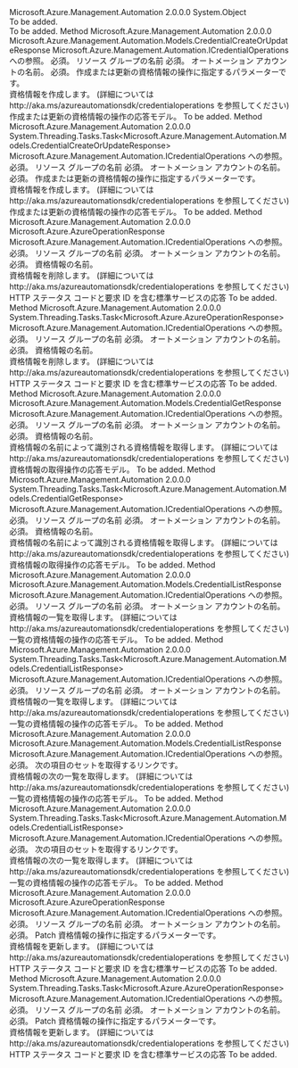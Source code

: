 <Type Name="CredentialOperationsExtensions" FullName="Microsoft.Azure.Management.Automation.CredentialOperationsExtensions">
  <TypeSignature Language="C#" Value="public static class CredentialOperationsExtensions" />
  <TypeSignature Language="ILAsm" Value=".class public auto ansi abstract sealed beforefieldinit CredentialOperationsExtensions extends System.Object" />
  <TypeSignature Language="DocId" Value="T:Microsoft.Azure.Management.Automation.CredentialOperationsExtensions" />
  <TypeSignature Language="VB.NET" Value="Public Module CredentialOperationsExtensions" />
  <TypeSignature Language="F#" Value="type CredentialOperationsExtensions = class" />
  <AssemblyInfo>
    <AssemblyName>Microsoft.Azure.Management.Automation</AssemblyName>
    <AssemblyVersion>2.0.0.0</AssemblyVersion>
  </AssemblyInfo>
  <Base>
    <BaseTypeName>System.Object</BaseTypeName>
  </Base>
  <Interfaces />
  <Docs>
    <summary>To be added.</summary>
    <remarks>To be added.</remarks>
  </Docs>
  <Members>
    <Member MemberName="CreateOrUpdate">
      <MemberSignature Language="C#" Value="public static Microsoft.Azure.Management.Automation.Models.CredentialCreateOrUpdateResponse CreateOrUpdate (this Microsoft.Azure.Management.Automation.ICredentialOperations operations, string resourceGroupName, string automationAccount, Microsoft.Azure.Management.Automation.Models.CredentialCreateOrUpdateParameters parameters);" />
      <MemberSignature Language="ILAsm" Value=".method public static hidebysig class Microsoft.Azure.Management.Automation.Models.CredentialCreateOrUpdateResponse CreateOrUpdate(class Microsoft.Azure.Management.Automation.ICredentialOperations operations, string resourceGroupName, string automationAccount, class Microsoft.Azure.Management.Automation.Models.CredentialCreateOrUpdateParameters parameters) cil managed" />
      <MemberSignature Language="DocId" Value="M:Microsoft.Azure.Management.Automation.CredentialOperationsExtensions.CreateOrUpdate(Microsoft.Azure.Management.Automation.ICredentialOperations,System.String,System.String,Microsoft.Azure.Management.Automation.Models.CredentialCreateOrUpdateParameters)" />
      <MemberSignature Language="VB.NET" Value="&lt;Extension()&gt;&#xA;Public Function CreateOrUpdate (operations As ICredentialOperations, resourceGroupName As String, automationAccount As String, parameters As CredentialCreateOrUpdateParameters) As CredentialCreateOrUpdateResponse" />
      <MemberSignature Language="F#" Value="static member CreateOrUpdate : Microsoft.Azure.Management.Automation.ICredentialOperations * string * string * Microsoft.Azure.Management.Automation.Models.CredentialCreateOrUpdateParameters -&gt; Microsoft.Azure.Management.Automation.Models.CredentialCreateOrUpdateResponse" Usage="Microsoft.Azure.Management.Automation.CredentialOperationsExtensions.CreateOrUpdate (operations, resourceGroupName, automationAccount, parameters)" />
      <MemberType>Method</MemberType>
      <AssemblyInfo>
        <AssemblyName>Microsoft.Azure.Management.Automation</AssemblyName>
        <AssemblyVersion>2.0.0.0</AssemblyVersion>
      </AssemblyInfo>
      <ReturnValue>
        <ReturnType>Microsoft.Azure.Management.Automation.Models.CredentialCreateOrUpdateResponse</ReturnType>
      </ReturnValue>
      <Parameters>
        <Parameter Name="operations" Type="Microsoft.Azure.Management.Automation.ICredentialOperations" RefType="this" />
        <Parameter Name="resourceGroupName" Type="System.String" />
        <Parameter Name="automationAccount" Type="System.String" />
        <Parameter Name="parameters" Type="Microsoft.Azure.Management.Automation.Models.CredentialCreateOrUpdateParameters" />
      </Parameters>
      <Docs>
        <param name="operations">
            Microsoft.Azure.Management.Automation.ICredentialOperations への参照。
            </param>
        <param name="resourceGroupName">
            必須。 リソース グループの名前
            </param>
        <param name="automationAccount">
            必須。 オートメーション アカウントの名前。
            </param>
        <param name="parameters">
            必須。 作成または更新の資格情報の操作に指定するパラメーターです。
            </param>
        <summary>
            資格情報を作成します。  (詳細については http://aka.ms/azureautomationsdk/credentialoperations を参照してください)
            </summary>
        <returns>
            作成または更新の資格情報の操作の応答モデル。
            </returns>
        <remarks>To be added.</remarks>
      </Docs>
    </Member>
    <Member MemberName="CreateOrUpdateAsync">
      <MemberSignature Language="C#" Value="public static System.Threading.Tasks.Task&lt;Microsoft.Azure.Management.Automation.Models.CredentialCreateOrUpdateResponse&gt; CreateOrUpdateAsync (this Microsoft.Azure.Management.Automation.ICredentialOperations operations, string resourceGroupName, string automationAccount, Microsoft.Azure.Management.Automation.Models.CredentialCreateOrUpdateParameters parameters);" />
      <MemberSignature Language="ILAsm" Value=".method public static hidebysig class System.Threading.Tasks.Task`1&lt;class Microsoft.Azure.Management.Automation.Models.CredentialCreateOrUpdateResponse&gt; CreateOrUpdateAsync(class Microsoft.Azure.Management.Automation.ICredentialOperations operations, string resourceGroupName, string automationAccount, class Microsoft.Azure.Management.Automation.Models.CredentialCreateOrUpdateParameters parameters) cil managed" />
      <MemberSignature Language="DocId" Value="M:Microsoft.Azure.Management.Automation.CredentialOperationsExtensions.CreateOrUpdateAsync(Microsoft.Azure.Management.Automation.ICredentialOperations,System.String,System.String,Microsoft.Azure.Management.Automation.Models.CredentialCreateOrUpdateParameters)" />
      <MemberSignature Language="VB.NET" Value="&lt;Extension()&gt;&#xA;Public Function CreateOrUpdateAsync (operations As ICredentialOperations, resourceGroupName As String, automationAccount As String, parameters As CredentialCreateOrUpdateParameters) As Task(Of CredentialCreateOrUpdateResponse)" />
      <MemberSignature Language="F#" Value="static member CreateOrUpdateAsync : Microsoft.Azure.Management.Automation.ICredentialOperations * string * string * Microsoft.Azure.Management.Automation.Models.CredentialCreateOrUpdateParameters -&gt; System.Threading.Tasks.Task&lt;Microsoft.Azure.Management.Automation.Models.CredentialCreateOrUpdateResponse&gt;" Usage="Microsoft.Azure.Management.Automation.CredentialOperationsExtensions.CreateOrUpdateAsync (operations, resourceGroupName, automationAccount, parameters)" />
      <MemberType>Method</MemberType>
      <AssemblyInfo>
        <AssemblyName>Microsoft.Azure.Management.Automation</AssemblyName>
        <AssemblyVersion>2.0.0.0</AssemblyVersion>
      </AssemblyInfo>
      <ReturnValue>
        <ReturnType>System.Threading.Tasks.Task&lt;Microsoft.Azure.Management.Automation.Models.CredentialCreateOrUpdateResponse&gt;</ReturnType>
      </ReturnValue>
      <Parameters>
        <Parameter Name="operations" Type="Microsoft.Azure.Management.Automation.ICredentialOperations" RefType="this" />
        <Parameter Name="resourceGroupName" Type="System.String" />
        <Parameter Name="automationAccount" Type="System.String" />
        <Parameter Name="parameters" Type="Microsoft.Azure.Management.Automation.Models.CredentialCreateOrUpdateParameters" />
      </Parameters>
      <Docs>
        <param name="operations">
            Microsoft.Azure.Management.Automation.ICredentialOperations への参照。
            </param>
        <param name="resourceGroupName">
            必須。 リソース グループの名前
            </param>
        <param name="automationAccount">
            必須。 オートメーション アカウントの名前。
            </param>
        <param name="parameters">
            必須。 作成または更新の資格情報の操作に指定するパラメーターです。
            </param>
        <summary>
            資格情報を作成します。  (詳細については http://aka.ms/azureautomationsdk/credentialoperations を参照してください)
            </summary>
        <returns>
            作成または更新の資格情報の操作の応答モデル。
            </returns>
        <remarks>To be added.</remarks>
      </Docs>
    </Member>
    <Member MemberName="Delete">
      <MemberSignature Language="C#" Value="public static Microsoft.Azure.AzureOperationResponse Delete (this Microsoft.Azure.Management.Automation.ICredentialOperations operations, string resourceGroupName, string automationAccount, string credentialName);" />
      <MemberSignature Language="ILAsm" Value=".method public static hidebysig class Microsoft.Azure.AzureOperationResponse Delete(class Microsoft.Azure.Management.Automation.ICredentialOperations operations, string resourceGroupName, string automationAccount, string credentialName) cil managed" />
      <MemberSignature Language="DocId" Value="M:Microsoft.Azure.Management.Automation.CredentialOperationsExtensions.Delete(Microsoft.Azure.Management.Automation.ICredentialOperations,System.String,System.String,System.String)" />
      <MemberSignature Language="VB.NET" Value="&lt;Extension()&gt;&#xA;Public Function Delete (operations As ICredentialOperations, resourceGroupName As String, automationAccount As String, credentialName As String) As AzureOperationResponse" />
      <MemberSignature Language="F#" Value="static member Delete : Microsoft.Azure.Management.Automation.ICredentialOperations * string * string * string -&gt; Microsoft.Azure.AzureOperationResponse" Usage="Microsoft.Azure.Management.Automation.CredentialOperationsExtensions.Delete (operations, resourceGroupName, automationAccount, credentialName)" />
      <MemberType>Method</MemberType>
      <AssemblyInfo>
        <AssemblyName>Microsoft.Azure.Management.Automation</AssemblyName>
        <AssemblyVersion>2.0.0.0</AssemblyVersion>
      </AssemblyInfo>
      <ReturnValue>
        <ReturnType>Microsoft.Azure.AzureOperationResponse</ReturnType>
      </ReturnValue>
      <Parameters>
        <Parameter Name="operations" Type="Microsoft.Azure.Management.Automation.ICredentialOperations" RefType="this" />
        <Parameter Name="resourceGroupName" Type="System.String" />
        <Parameter Name="automationAccount" Type="System.String" />
        <Parameter Name="credentialName" Type="System.String" />
      </Parameters>
      <Docs>
        <param name="operations">
            Microsoft.Azure.Management.Automation.ICredentialOperations への参照。
            </param>
        <param name="resourceGroupName">
            必須。 リソース グループの名前
            </param>
        <param name="automationAccount">
            必須。 オートメーション アカウントの名前。
            </param>
        <param name="credentialName">
            必須。 資格情報の名前。
            </param>
        <summary>
            資格情報を削除します。  (詳細については http://aka.ms/azureautomationsdk/credentialoperations を参照してください)
            </summary>
        <returns>
            HTTP ステータス コードと要求 ID を含む標準サービスの応答
            </returns>
        <remarks>To be added.</remarks>
      </Docs>
    </Member>
    <Member MemberName="DeleteAsync">
      <MemberSignature Language="C#" Value="public static System.Threading.Tasks.Task&lt;Microsoft.Azure.AzureOperationResponse&gt; DeleteAsync (this Microsoft.Azure.Management.Automation.ICredentialOperations operations, string resourceGroupName, string automationAccount, string credentialName);" />
      <MemberSignature Language="ILAsm" Value=".method public static hidebysig class System.Threading.Tasks.Task`1&lt;class Microsoft.Azure.AzureOperationResponse&gt; DeleteAsync(class Microsoft.Azure.Management.Automation.ICredentialOperations operations, string resourceGroupName, string automationAccount, string credentialName) cil managed" />
      <MemberSignature Language="DocId" Value="M:Microsoft.Azure.Management.Automation.CredentialOperationsExtensions.DeleteAsync(Microsoft.Azure.Management.Automation.ICredentialOperations,System.String,System.String,System.String)" />
      <MemberSignature Language="VB.NET" Value="&lt;Extension()&gt;&#xA;Public Function DeleteAsync (operations As ICredentialOperations, resourceGroupName As String, automationAccount As String, credentialName As String) As Task(Of AzureOperationResponse)" />
      <MemberSignature Language="F#" Value="static member DeleteAsync : Microsoft.Azure.Management.Automation.ICredentialOperations * string * string * string -&gt; System.Threading.Tasks.Task&lt;Microsoft.Azure.AzureOperationResponse&gt;" Usage="Microsoft.Azure.Management.Automation.CredentialOperationsExtensions.DeleteAsync (operations, resourceGroupName, automationAccount, credentialName)" />
      <MemberType>Method</MemberType>
      <AssemblyInfo>
        <AssemblyName>Microsoft.Azure.Management.Automation</AssemblyName>
        <AssemblyVersion>2.0.0.0</AssemblyVersion>
      </AssemblyInfo>
      <ReturnValue>
        <ReturnType>System.Threading.Tasks.Task&lt;Microsoft.Azure.AzureOperationResponse&gt;</ReturnType>
      </ReturnValue>
      <Parameters>
        <Parameter Name="operations" Type="Microsoft.Azure.Management.Automation.ICredentialOperations" RefType="this" />
        <Parameter Name="resourceGroupName" Type="System.String" />
        <Parameter Name="automationAccount" Type="System.String" />
        <Parameter Name="credentialName" Type="System.String" />
      </Parameters>
      <Docs>
        <param name="operations">
            Microsoft.Azure.Management.Automation.ICredentialOperations への参照。
            </param>
        <param name="resourceGroupName">
            必須。 リソース グループの名前
            </param>
        <param name="automationAccount">
            必須。 オートメーション アカウントの名前。
            </param>
        <param name="credentialName">
            必須。 資格情報の名前。
            </param>
        <summary>
            資格情報を削除します。  (詳細については http://aka.ms/azureautomationsdk/credentialoperations を参照してください)
            </summary>
        <returns>
            HTTP ステータス コードと要求 ID を含む標準サービスの応答
            </returns>
        <remarks>To be added.</remarks>
      </Docs>
    </Member>
    <Member MemberName="Get">
      <MemberSignature Language="C#" Value="public static Microsoft.Azure.Management.Automation.Models.CredentialGetResponse Get (this Microsoft.Azure.Management.Automation.ICredentialOperations operations, string resourceGroupName, string automationAccount, string credentialName);" />
      <MemberSignature Language="ILAsm" Value=".method public static hidebysig class Microsoft.Azure.Management.Automation.Models.CredentialGetResponse Get(class Microsoft.Azure.Management.Automation.ICredentialOperations operations, string resourceGroupName, string automationAccount, string credentialName) cil managed" />
      <MemberSignature Language="DocId" Value="M:Microsoft.Azure.Management.Automation.CredentialOperationsExtensions.Get(Microsoft.Azure.Management.Automation.ICredentialOperations,System.String,System.String,System.String)" />
      <MemberSignature Language="VB.NET" Value="&lt;Extension()&gt;&#xA;Public Function Get (operations As ICredentialOperations, resourceGroupName As String, automationAccount As String, credentialName As String) As CredentialGetResponse" />
      <MemberSignature Language="F#" Value="static member Get : Microsoft.Azure.Management.Automation.ICredentialOperations * string * string * string -&gt; Microsoft.Azure.Management.Automation.Models.CredentialGetResponse" Usage="Microsoft.Azure.Management.Automation.CredentialOperationsExtensions.Get (operations, resourceGroupName, automationAccount, credentialName)" />
      <MemberType>Method</MemberType>
      <AssemblyInfo>
        <AssemblyName>Microsoft.Azure.Management.Automation</AssemblyName>
        <AssemblyVersion>2.0.0.0</AssemblyVersion>
      </AssemblyInfo>
      <ReturnValue>
        <ReturnType>Microsoft.Azure.Management.Automation.Models.CredentialGetResponse</ReturnType>
      </ReturnValue>
      <Parameters>
        <Parameter Name="operations" Type="Microsoft.Azure.Management.Automation.ICredentialOperations" RefType="this" />
        <Parameter Name="resourceGroupName" Type="System.String" />
        <Parameter Name="automationAccount" Type="System.String" />
        <Parameter Name="credentialName" Type="System.String" />
      </Parameters>
      <Docs>
        <param name="operations">
            Microsoft.Azure.Management.Automation.ICredentialOperations への参照。
            </param>
        <param name="resourceGroupName">
            必須。 リソース グループの名前
            </param>
        <param name="automationAccount">
            必須。 オートメーション アカウントの名前。
            </param>
        <param name="credentialName">
            必須。 資格情報の名前。
            </param>
        <summary>
            資格情報の名前によって識別される資格情報を取得します。  (詳細については http://aka.ms/azureautomationsdk/credentialoperations を参照してください)
            </summary>
        <returns>
            資格情報の取得操作の応答モデル。
            </returns>
        <remarks>To be added.</remarks>
      </Docs>
    </Member>
    <Member MemberName="GetAsync">
      <MemberSignature Language="C#" Value="public static System.Threading.Tasks.Task&lt;Microsoft.Azure.Management.Automation.Models.CredentialGetResponse&gt; GetAsync (this Microsoft.Azure.Management.Automation.ICredentialOperations operations, string resourceGroupName, string automationAccount, string credentialName);" />
      <MemberSignature Language="ILAsm" Value=".method public static hidebysig class System.Threading.Tasks.Task`1&lt;class Microsoft.Azure.Management.Automation.Models.CredentialGetResponse&gt; GetAsync(class Microsoft.Azure.Management.Automation.ICredentialOperations operations, string resourceGroupName, string automationAccount, string credentialName) cil managed" />
      <MemberSignature Language="DocId" Value="M:Microsoft.Azure.Management.Automation.CredentialOperationsExtensions.GetAsync(Microsoft.Azure.Management.Automation.ICredentialOperations,System.String,System.String,System.String)" />
      <MemberSignature Language="VB.NET" Value="&lt;Extension()&gt;&#xA;Public Function GetAsync (operations As ICredentialOperations, resourceGroupName As String, automationAccount As String, credentialName As String) As Task(Of CredentialGetResponse)" />
      <MemberSignature Language="F#" Value="static member GetAsync : Microsoft.Azure.Management.Automation.ICredentialOperations * string * string * string -&gt; System.Threading.Tasks.Task&lt;Microsoft.Azure.Management.Automation.Models.CredentialGetResponse&gt;" Usage="Microsoft.Azure.Management.Automation.CredentialOperationsExtensions.GetAsync (operations, resourceGroupName, automationAccount, credentialName)" />
      <MemberType>Method</MemberType>
      <AssemblyInfo>
        <AssemblyName>Microsoft.Azure.Management.Automation</AssemblyName>
        <AssemblyVersion>2.0.0.0</AssemblyVersion>
      </AssemblyInfo>
      <ReturnValue>
        <ReturnType>System.Threading.Tasks.Task&lt;Microsoft.Azure.Management.Automation.Models.CredentialGetResponse&gt;</ReturnType>
      </ReturnValue>
      <Parameters>
        <Parameter Name="operations" Type="Microsoft.Azure.Management.Automation.ICredentialOperations" RefType="this" />
        <Parameter Name="resourceGroupName" Type="System.String" />
        <Parameter Name="automationAccount" Type="System.String" />
        <Parameter Name="credentialName" Type="System.String" />
      </Parameters>
      <Docs>
        <param name="operations">
            Microsoft.Azure.Management.Automation.ICredentialOperations への参照。
            </param>
        <param name="resourceGroupName">
            必須。 リソース グループの名前
            </param>
        <param name="automationAccount">
            必須。 オートメーション アカウントの名前。
            </param>
        <param name="credentialName">
            必須。 資格情報の名前。
            </param>
        <summary>
            資格情報の名前によって識別される資格情報を取得します。  (詳細については http://aka.ms/azureautomationsdk/credentialoperations を参照してください)
            </summary>
        <returns>
            資格情報の取得操作の応答モデル。
            </returns>
        <remarks>To be added.</remarks>
      </Docs>
    </Member>
    <Member MemberName="List">
      <MemberSignature Language="C#" Value="public static Microsoft.Azure.Management.Automation.Models.CredentialListResponse List (this Microsoft.Azure.Management.Automation.ICredentialOperations operations, string resourceGroupName, string automationAccount);" />
      <MemberSignature Language="ILAsm" Value=".method public static hidebysig class Microsoft.Azure.Management.Automation.Models.CredentialListResponse List(class Microsoft.Azure.Management.Automation.ICredentialOperations operations, string resourceGroupName, string automationAccount) cil managed" />
      <MemberSignature Language="DocId" Value="M:Microsoft.Azure.Management.Automation.CredentialOperationsExtensions.List(Microsoft.Azure.Management.Automation.ICredentialOperations,System.String,System.String)" />
      <MemberSignature Language="VB.NET" Value="&lt;Extension()&gt;&#xA;Public Function List (operations As ICredentialOperations, resourceGroupName As String, automationAccount As String) As CredentialListResponse" />
      <MemberSignature Language="F#" Value="static member List : Microsoft.Azure.Management.Automation.ICredentialOperations * string * string -&gt; Microsoft.Azure.Management.Automation.Models.CredentialListResponse" Usage="Microsoft.Azure.Management.Automation.CredentialOperationsExtensions.List (operations, resourceGroupName, automationAccount)" />
      <MemberType>Method</MemberType>
      <AssemblyInfo>
        <AssemblyName>Microsoft.Azure.Management.Automation</AssemblyName>
        <AssemblyVersion>2.0.0.0</AssemblyVersion>
      </AssemblyInfo>
      <ReturnValue>
        <ReturnType>Microsoft.Azure.Management.Automation.Models.CredentialListResponse</ReturnType>
      </ReturnValue>
      <Parameters>
        <Parameter Name="operations" Type="Microsoft.Azure.Management.Automation.ICredentialOperations" RefType="this" />
        <Parameter Name="resourceGroupName" Type="System.String" />
        <Parameter Name="automationAccount" Type="System.String" />
      </Parameters>
      <Docs>
        <param name="operations">
            Microsoft.Azure.Management.Automation.ICredentialOperations への参照。
            </param>
        <param name="resourceGroupName">
            必須。 リソース グループの名前
            </param>
        <param name="automationAccount">
            必須。 オートメーション アカウントの名前。
            </param>
        <summary>
            資格情報の一覧を取得します。  (詳細については http://aka.ms/azureautomationsdk/credentialoperations を参照してください)
            </summary>
        <returns>
            一覧の資格情報の操作の応答モデル。
            </returns>
        <remarks>To be added.</remarks>
      </Docs>
    </Member>
    <Member MemberName="ListAsync">
      <MemberSignature Language="C#" Value="public static System.Threading.Tasks.Task&lt;Microsoft.Azure.Management.Automation.Models.CredentialListResponse&gt; ListAsync (this Microsoft.Azure.Management.Automation.ICredentialOperations operations, string resourceGroupName, string automationAccount);" />
      <MemberSignature Language="ILAsm" Value=".method public static hidebysig class System.Threading.Tasks.Task`1&lt;class Microsoft.Azure.Management.Automation.Models.CredentialListResponse&gt; ListAsync(class Microsoft.Azure.Management.Automation.ICredentialOperations operations, string resourceGroupName, string automationAccount) cil managed" />
      <MemberSignature Language="DocId" Value="M:Microsoft.Azure.Management.Automation.CredentialOperationsExtensions.ListAsync(Microsoft.Azure.Management.Automation.ICredentialOperations,System.String,System.String)" />
      <MemberSignature Language="VB.NET" Value="&lt;Extension()&gt;&#xA;Public Function ListAsync (operations As ICredentialOperations, resourceGroupName As String, automationAccount As String) As Task(Of CredentialListResponse)" />
      <MemberSignature Language="F#" Value="static member ListAsync : Microsoft.Azure.Management.Automation.ICredentialOperations * string * string -&gt; System.Threading.Tasks.Task&lt;Microsoft.Azure.Management.Automation.Models.CredentialListResponse&gt;" Usage="Microsoft.Azure.Management.Automation.CredentialOperationsExtensions.ListAsync (operations, resourceGroupName, automationAccount)" />
      <MemberType>Method</MemberType>
      <AssemblyInfo>
        <AssemblyName>Microsoft.Azure.Management.Automation</AssemblyName>
        <AssemblyVersion>2.0.0.0</AssemblyVersion>
      </AssemblyInfo>
      <ReturnValue>
        <ReturnType>System.Threading.Tasks.Task&lt;Microsoft.Azure.Management.Automation.Models.CredentialListResponse&gt;</ReturnType>
      </ReturnValue>
      <Parameters>
        <Parameter Name="operations" Type="Microsoft.Azure.Management.Automation.ICredentialOperations" RefType="this" />
        <Parameter Name="resourceGroupName" Type="System.String" />
        <Parameter Name="automationAccount" Type="System.String" />
      </Parameters>
      <Docs>
        <param name="operations">
            Microsoft.Azure.Management.Automation.ICredentialOperations への参照。
            </param>
        <param name="resourceGroupName">
            必須。 リソース グループの名前
            </param>
        <param name="automationAccount">
            必須。 オートメーション アカウントの名前。
            </param>
        <summary>
            資格情報の一覧を取得します。  (詳細については http://aka.ms/azureautomationsdk/credentialoperations を参照してください)
            </summary>
        <returns>
            一覧の資格情報の操作の応答モデル。
            </returns>
        <remarks>To be added.</remarks>
      </Docs>
    </Member>
    <Member MemberName="ListNext">
      <MemberSignature Language="C#" Value="public static Microsoft.Azure.Management.Automation.Models.CredentialListResponse ListNext (this Microsoft.Azure.Management.Automation.ICredentialOperations operations, string nextLink);" />
      <MemberSignature Language="ILAsm" Value=".method public static hidebysig class Microsoft.Azure.Management.Automation.Models.CredentialListResponse ListNext(class Microsoft.Azure.Management.Automation.ICredentialOperations operations, string nextLink) cil managed" />
      <MemberSignature Language="DocId" Value="M:Microsoft.Azure.Management.Automation.CredentialOperationsExtensions.ListNext(Microsoft.Azure.Management.Automation.ICredentialOperations,System.String)" />
      <MemberSignature Language="VB.NET" Value="&lt;Extension()&gt;&#xA;Public Function ListNext (operations As ICredentialOperations, nextLink As String) As CredentialListResponse" />
      <MemberSignature Language="F#" Value="static member ListNext : Microsoft.Azure.Management.Automation.ICredentialOperations * string -&gt; Microsoft.Azure.Management.Automation.Models.CredentialListResponse" Usage="Microsoft.Azure.Management.Automation.CredentialOperationsExtensions.ListNext (operations, nextLink)" />
      <MemberType>Method</MemberType>
      <AssemblyInfo>
        <AssemblyName>Microsoft.Azure.Management.Automation</AssemblyName>
        <AssemblyVersion>2.0.0.0</AssemblyVersion>
      </AssemblyInfo>
      <ReturnValue>
        <ReturnType>Microsoft.Azure.Management.Automation.Models.CredentialListResponse</ReturnType>
      </ReturnValue>
      <Parameters>
        <Parameter Name="operations" Type="Microsoft.Azure.Management.Automation.ICredentialOperations" RefType="this" />
        <Parameter Name="nextLink" Type="System.String" />
      </Parameters>
      <Docs>
        <param name="operations">
            Microsoft.Azure.Management.Automation.ICredentialOperations への参照。
            </param>
        <param name="nextLink">
            必須。 次の項目のセットを取得するリンクです。
            </param>
        <summary>
            資格情報の次の一覧を取得します。  (詳細については http://aka.ms/azureautomationsdk/credentialoperations を参照してください)
            </summary>
        <returns>
            一覧の資格情報の操作の応答モデル。
            </returns>
        <remarks>To be added.</remarks>
      </Docs>
    </Member>
    <Member MemberName="ListNextAsync">
      <MemberSignature Language="C#" Value="public static System.Threading.Tasks.Task&lt;Microsoft.Azure.Management.Automation.Models.CredentialListResponse&gt; ListNextAsync (this Microsoft.Azure.Management.Automation.ICredentialOperations operations, string nextLink);" />
      <MemberSignature Language="ILAsm" Value=".method public static hidebysig class System.Threading.Tasks.Task`1&lt;class Microsoft.Azure.Management.Automation.Models.CredentialListResponse&gt; ListNextAsync(class Microsoft.Azure.Management.Automation.ICredentialOperations operations, string nextLink) cil managed" />
      <MemberSignature Language="DocId" Value="M:Microsoft.Azure.Management.Automation.CredentialOperationsExtensions.ListNextAsync(Microsoft.Azure.Management.Automation.ICredentialOperations,System.String)" />
      <MemberSignature Language="VB.NET" Value="&lt;Extension()&gt;&#xA;Public Function ListNextAsync (operations As ICredentialOperations, nextLink As String) As Task(Of CredentialListResponse)" />
      <MemberSignature Language="F#" Value="static member ListNextAsync : Microsoft.Azure.Management.Automation.ICredentialOperations * string -&gt; System.Threading.Tasks.Task&lt;Microsoft.Azure.Management.Automation.Models.CredentialListResponse&gt;" Usage="Microsoft.Azure.Management.Automation.CredentialOperationsExtensions.ListNextAsync (operations, nextLink)" />
      <MemberType>Method</MemberType>
      <AssemblyInfo>
        <AssemblyName>Microsoft.Azure.Management.Automation</AssemblyName>
        <AssemblyVersion>2.0.0.0</AssemblyVersion>
      </AssemblyInfo>
      <ReturnValue>
        <ReturnType>System.Threading.Tasks.Task&lt;Microsoft.Azure.Management.Automation.Models.CredentialListResponse&gt;</ReturnType>
      </ReturnValue>
      <Parameters>
        <Parameter Name="operations" Type="Microsoft.Azure.Management.Automation.ICredentialOperations" RefType="this" />
        <Parameter Name="nextLink" Type="System.String" />
      </Parameters>
      <Docs>
        <param name="operations">
            Microsoft.Azure.Management.Automation.ICredentialOperations への参照。
            </param>
        <param name="nextLink">
            必須。 次の項目のセットを取得するリンクです。
            </param>
        <summary>
            資格情報の次の一覧を取得します。  (詳細については http://aka.ms/azureautomationsdk/credentialoperations を参照してください)
            </summary>
        <returns>
            一覧の資格情報の操作の応答モデル。
            </returns>
        <remarks>To be added.</remarks>
      </Docs>
    </Member>
    <Member MemberName="Patch">
      <MemberSignature Language="C#" Value="public static Microsoft.Azure.AzureOperationResponse Patch (this Microsoft.Azure.Management.Automation.ICredentialOperations operations, string resourceGroupName, string automationAccount, Microsoft.Azure.Management.Automation.Models.CredentialPatchParameters parameters);" />
      <MemberSignature Language="ILAsm" Value=".method public static hidebysig class Microsoft.Azure.AzureOperationResponse Patch(class Microsoft.Azure.Management.Automation.ICredentialOperations operations, string resourceGroupName, string automationAccount, class Microsoft.Azure.Management.Automation.Models.CredentialPatchParameters parameters) cil managed" />
      <MemberSignature Language="DocId" Value="M:Microsoft.Azure.Management.Automation.CredentialOperationsExtensions.Patch(Microsoft.Azure.Management.Automation.ICredentialOperations,System.String,System.String,Microsoft.Azure.Management.Automation.Models.CredentialPatchParameters)" />
      <MemberSignature Language="VB.NET" Value="&lt;Extension()&gt;&#xA;Public Function Patch (operations As ICredentialOperations, resourceGroupName As String, automationAccount As String, parameters As CredentialPatchParameters) As AzureOperationResponse" />
      <MemberSignature Language="F#" Value="static member Patch : Microsoft.Azure.Management.Automation.ICredentialOperations * string * string * Microsoft.Azure.Management.Automation.Models.CredentialPatchParameters -&gt; Microsoft.Azure.AzureOperationResponse" Usage="Microsoft.Azure.Management.Automation.CredentialOperationsExtensions.Patch (operations, resourceGroupName, automationAccount, parameters)" />
      <MemberType>Method</MemberType>
      <AssemblyInfo>
        <AssemblyName>Microsoft.Azure.Management.Automation</AssemblyName>
        <AssemblyVersion>2.0.0.0</AssemblyVersion>
      </AssemblyInfo>
      <ReturnValue>
        <ReturnType>Microsoft.Azure.AzureOperationResponse</ReturnType>
      </ReturnValue>
      <Parameters>
        <Parameter Name="operations" Type="Microsoft.Azure.Management.Automation.ICredentialOperations" RefType="this" />
        <Parameter Name="resourceGroupName" Type="System.String" />
        <Parameter Name="automationAccount" Type="System.String" />
        <Parameter Name="parameters" Type="Microsoft.Azure.Management.Automation.Models.CredentialPatchParameters" />
      </Parameters>
      <Docs>
        <param name="operations">
            Microsoft.Azure.Management.Automation.ICredentialOperations への参照。
            </param>
        <param name="resourceGroupName">
            必須。 リソース グループの名前
            </param>
        <param name="automationAccount">
            必須。 オートメーション アカウントの名前。
            </param>
        <param name="parameters">
            必須。 Patch 資格情報の操作に指定するパラメーターです。
            </param>
        <summary>
            資格情報を更新します。  (詳細については http://aka.ms/azureautomationsdk/credentialoperations を参照してください)
            </summary>
        <returns>
            HTTP ステータス コードと要求 ID を含む標準サービスの応答
            </returns>
        <remarks>To be added.</remarks>
      </Docs>
    </Member>
    <Member MemberName="PatchAsync">
      <MemberSignature Language="C#" Value="public static System.Threading.Tasks.Task&lt;Microsoft.Azure.AzureOperationResponse&gt; PatchAsync (this Microsoft.Azure.Management.Automation.ICredentialOperations operations, string resourceGroupName, string automationAccount, Microsoft.Azure.Management.Automation.Models.CredentialPatchParameters parameters);" />
      <MemberSignature Language="ILAsm" Value=".method public static hidebysig class System.Threading.Tasks.Task`1&lt;class Microsoft.Azure.AzureOperationResponse&gt; PatchAsync(class Microsoft.Azure.Management.Automation.ICredentialOperations operations, string resourceGroupName, string automationAccount, class Microsoft.Azure.Management.Automation.Models.CredentialPatchParameters parameters) cil managed" />
      <MemberSignature Language="DocId" Value="M:Microsoft.Azure.Management.Automation.CredentialOperationsExtensions.PatchAsync(Microsoft.Azure.Management.Automation.ICredentialOperations,System.String,System.String,Microsoft.Azure.Management.Automation.Models.CredentialPatchParameters)" />
      <MemberSignature Language="VB.NET" Value="&lt;Extension()&gt;&#xA;Public Function PatchAsync (operations As ICredentialOperations, resourceGroupName As String, automationAccount As String, parameters As CredentialPatchParameters) As Task(Of AzureOperationResponse)" />
      <MemberSignature Language="F#" Value="static member PatchAsync : Microsoft.Azure.Management.Automation.ICredentialOperations * string * string * Microsoft.Azure.Management.Automation.Models.CredentialPatchParameters -&gt; System.Threading.Tasks.Task&lt;Microsoft.Azure.AzureOperationResponse&gt;" Usage="Microsoft.Azure.Management.Automation.CredentialOperationsExtensions.PatchAsync (operations, resourceGroupName, automationAccount, parameters)" />
      <MemberType>Method</MemberType>
      <AssemblyInfo>
        <AssemblyName>Microsoft.Azure.Management.Automation</AssemblyName>
        <AssemblyVersion>2.0.0.0</AssemblyVersion>
      </AssemblyInfo>
      <ReturnValue>
        <ReturnType>System.Threading.Tasks.Task&lt;Microsoft.Azure.AzureOperationResponse&gt;</ReturnType>
      </ReturnValue>
      <Parameters>
        <Parameter Name="operations" Type="Microsoft.Azure.Management.Automation.ICredentialOperations" RefType="this" />
        <Parameter Name="resourceGroupName" Type="System.String" />
        <Parameter Name="automationAccount" Type="System.String" />
        <Parameter Name="parameters" Type="Microsoft.Azure.Management.Automation.Models.CredentialPatchParameters" />
      </Parameters>
      <Docs>
        <param name="operations">
            Microsoft.Azure.Management.Automation.ICredentialOperations への参照。
            </param>
        <param name="resourceGroupName">
            必須。 リソース グループの名前
            </param>
        <param name="automationAccount">
            必須。 オートメーション アカウントの名前。
            </param>
        <param name="parameters">
            必須。 Patch 資格情報の操作に指定するパラメーターです。
            </param>
        <summary>
            資格情報を更新します。  (詳細については http://aka.ms/azureautomationsdk/credentialoperations を参照してください)
            </summary>
        <returns>
            HTTP ステータス コードと要求 ID を含む標準サービスの応答
            </returns>
        <remarks>To be added.</remarks>
      </Docs>
    </Member>
  </Members>
</Type>